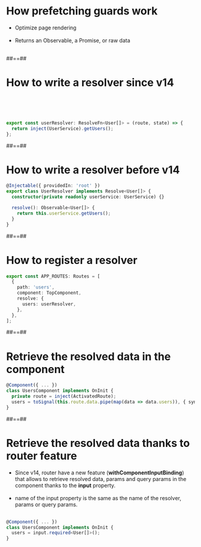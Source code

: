 # How prefetching guards work

- Optimize page rendering<br/><br/>
- Returns an Observable, a Promise, or raw data<br/><br/>

##==##

<!-- .slide: class="with-code inconsolata" -->

# How to write a resolver since v14

<br/><br/><br/>

```typescript
export const userResolver: ResolveFn<User[]> = (route, state) => {
  return inject(UserService).getUsers();
};
```

<!-- .element: class="big-code" -->

##==##

<!-- .slide: class="with-code inconsolata" -->

# How to write a resolver before v14

```typescript
@Injectable({ providedIn: 'root' })
export class UserResolver implements Resolve<User[]> {
  constructor(private readonly userService: UserService) {}

  resolve(): Observable<User[]> {
    return this.userService.getUsers();
  }
}
```

<!-- .element: class="big-code" -->

##==##

<!-- .slide: class="with-code inconsolata" -->

# How to register a resolver

```typescript
export const APP_ROUTES: Routes = [
  {
    path: 'users',
    component: TopComponent,
    resolve: {
      users: userResolver,
    },
  },
];
```

<!-- .element: class="big-code" -->

##==##

<!-- .slide: class="with-code inconsolata" -->

# Retrieve the resolved data in the component

```typescript
@Component({ ... })
class UsersComponent implements OnInit {
  private route = inject(ActivatedRoute);
  users = toSignal(this.route.data.pipe(map(data => data.users)), { sync: true});
}
```

<!-- .element: class="big-code" -->

##==##

<!-- .slide: class="with-code inconsolata" -->

# Retrieve the resolved data thanks to router feature

- Since v14, router have a new feature (**withComponentInputBinding**) that allows to retrieve resolved data, params and query params in the component
  thanks to the **input** property. <br/><br/>
- name of the input property is the same as the name of the resolver, params or query params.<br/><br/>

```typescript
@Component({ ... })
class UsersComponent implements OnInit {
  users = input.required<User[]>();
}
```

<!-- .element: class="big-code" -->
